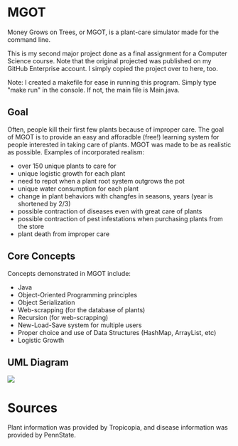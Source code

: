 # MGOT
Money Grows on Trees, or MGOT, is a plant-care simulator made for the command line.

This is my second major project done as a final assignment for a Computer Science course. Note that the original projected was published on my GitHub Enterprise account. I simply copied the project over to here, too.

Note: I created a makefile for ease in running this program. Simply type "make run" in the console. If not, the main file is Main.java.

## Goal
Often, people kill their first few plants because of improper care. The goal of MGOT is to provide an easy and afforadble (free!) learning system for people interested in taking care of plants. MGOT was made to be as realistic as possible. Examples of incorporated realism:
- over 150 unique plants to care for
- unique logistic growth for each plant
- need to repot when a plant root system outgrows the pot
- unique water consumption for each plant 
- change in plant behaviors with changfes in seasons, years (year is shortened by 2/3)
- possible contraction of diseases even with great care of plants
- possible contraction of pest infestations when purchasing plants from the store
- plant death from improper care

## Core Concepts
Concepts demonstrated in MGOT include:
- Java
- Object-Oriented Programming principles
- Object Serialization
- Web-scrapping (for the database of plants)
- Recursion (for web-scrapping)
- New-Load-Save system for multiple users
- Proper choice and use of Data Structures (HashMap, ArrayList, etc)
- Logistic Growth

## UML Diagram
[![](https://mermaid.ink/img/pako:eNq9Wutu2zgWfhXB-0dBnBcwigJpnTTeadJsmiI7SIoBLTE2J7Lolai2nmLefQ8vong5lNV2sfkxk_JcSB6e66d8nxW8pLPFrKhI2y4Z2TRk91Rn8POppU3Gz86yVf2F1oI3h2D9n7xralIFq7cVqcUbzl-C9SvetXQviZqg-DSF7PeHcPGBCNqEi0vWUtLSp1oTlGB2dvY6OxeiYetOUE1QwiFBk64Jq5UuebB-0Z5ZyQyHNzd0Vs3G9i6KdKtvpWnKkHqb73pF_vwDBJp2kZ03DTm8Z614Jfd_3QvJn1Mpk584C1Lm4hswt_lJtua8osTlZzUTUgsQv3BWOpSKk1JSpFy0o-VqyRfacwUKSlpRQVHl_Y_DXZMdNeeUvy6yj2D0eoOduWI7Ju4oKba0dC_lsOzADNe07vBrvSNNSRN0feoxDmlRRZG_rOqSfltkrBYu39_-Qyr_DR9ykHQIrA-TRRgxivyn9qWFHzaKtO_dbxFGz0AG3yH9Sz4O_vfZ4XNt7yzveE3hTCXv1hV11rekVXFyDTZrFvFbnb09v7949-Hu917n4-fMeyjtHuGC5wFjxHkWPIKn3L7USXSj0xbeuRDKVIrFdzo2xKLhFlfuVfMt-L29b-QiGypuQB--ryb5-8Xy19LioCA0uVSgad6bYCrewnE34ED2GI_OS58WW1JvKKJqDrcvGroD70vfEB7-oubdZtuf04lC_xSf-gfKT3xnlzcZiFgw6RThRX4rbFzk2KEG6ou8UTqJwH4DLxN0l3wMUpa_yjnPyI530p5BojA52Mh4-cZhaOiea1fNVcAOdppnQFnVxTbpB4Os0h7II5tJGw_8cf4E8oea6tMwNPv5aqS3I9UBbKV1FMZLB1tVrKY33W4tMwqmerroPKtZ8TIaar-ibJ59lRnhDv4T2t_ZQTSUOBZV_9TBlTiS4rhOVrDnrt6wgpV0zPysbiG9HWV7po1gFfsLMhqQR7xCXXS4xIjKDb_nb7ggNftPRzFvhsxbjTiYJXubRGnwhWFsSOiQ0hTLaCs_Ty3JIcpQsPwRmkVeI5k82MQWXfxWHgua_LG7IXFT8FqQDeP1SFPX7uV2bw1nhzPV9Ju5c7JvscnMa16cHgVq4vaa7B_7cGBeM3HqpGrUblAA0HwNkUa_no9kzE1CEHm_3-hB3v_D-k-IB68AHikmkmyEowf66ULj8Y5Vj59hHDVb8LR6HnKf9avTxzmDk2nz9ntIhm1r6M60peilnqmgv7TTlaUVXdPAWR9YKbZIB2nIV5RttgKj8x10Jzd4W1oRwVI0sqHKCnQzzGiqJb0-__cfVxerd1f38XaK-LBa3l8htNXN6n51_v4oPVTuPN1Yqekb2OnMpv5AoLfdbi8gKdgyFIx4SwYVpwWGdnRz23VFnRdE0vve2FhbK9tN-1IJBqd9xvtah2FCC3pMYGi60i3ylefYiWMFTNOOdlQoPl7qgs775sevFImcYI4o38uNPOzqA48K3gTLNfk2qgLoY-KDZ15SKhKeAzqSfH5aNvknNxlpLDGrzXXewiek1jKE6ubZsFXaC2QFMUxL2hYNU-_R5mOMCeplV1V4L9CQQtyRuuS76jCBw1zkZqwllkKs7mj6SH2-v3h-hqqKvSxr8fbDY1lCl4L2JiVh1QGZLP129JxVMqKQ8ylyvLxp-Ne8JIdkU2GavSQL1BTUxhBr9AHfU4_ZtosMDSkvalNFgm6WM7Ju1WPaXk3-79Wrfvk1CiI6MKNb7cNRxoWKODgjkFSlR1LHoHFqIZsmgQxr_wMd2IwWFMdbLo5XxTB73ph9UhhPT5bnGY02YL4dLA4B6psec1OXH8-qDodJlyNcQiIvxVYFesjmCIBfpOO9prS8k1ADGs8KhMihO4UdB5ipVUExGCaVCG6V1uTspmMEi9mg57VTafY9mwLGpuB2u_Mw5o6hkD8GpOe4u_0CihaWSBe3CzBELNVaICduHcOj2CH3klU0hpqiOClIVXTQw2s06bZhBc233iAA0evODYjjWR0PfZgjx0SdX-75HoI8dVDZC6CH5eaoCnobgSjW3WEl6C5AAvdSdrifaujK1HOlv2PA5gmChVZiO4Sph7MKVyLAEVqc1CfYcWC9x54Nl-8nFgJrU4gnmO5n0UFpdXw6dk3tCFAcx7YJxE8h_MWro4KJyimiXnLgL7lHPgkQp3tJTNQPTQvEVReQrv7u10Vnyo_OLPs7NYkY-CYcOdcRRBVmoyF2dJVc6TF7nsUuh7XzSvw3MLeJvGee5nfBSt7siBeyY4Lgw5cEhhdIKOBGtGpZ145zy0KpSibCFyTEt9qEHj7kz8KK7sM4-NDsKkJQKlKWvbI4Fgz0acyPTg698Ehd7L9Quz6iyumqR09CtGYJRYxvkN7Ruta_Otr5baNFYb1VuB5oysGBmdsKRB9tN7q93vdfFMZYLwdQexq_BdQnsa8caH2SAAzRCOc8mzKLgbhuqybt9KY75GuZzcSwS8FbMYI1D0O-flQsH2FQsQ-bR54y1ffs31Z43tcKImS0LkM0EB9ZTq0W71PysJoaKnAO6Ey9_U-CIVERdVGTlw4QbUN2PvihsfnDn4gjtpIaSAmfDwOe_jxLZ6rAJCxQlU_hmaAVq1TRX9RoZ9B_chOkofbDF9qoGY6WYYcuyZ8gB6boKXjUuYsZ26OVKcjqOOfgRiXmRkv_ati3p2VwPaz3j-C-5MF_DCt0AAxavCTADTV6IUqmwTEwi9xxLu4SQyML7x63Zg7Mof6M67sLGMgV72H1Sjq2PdTJyz3BZgYY8z3VfgKJkUSbz-D1Hj975b0HGE_QJIJUiGnQo_pAJgfCKTXmKBAa46o3R_5EiwzQnLpzUBjyMBYGeBTfIUp-Ust5VR3HVdPI6TjESUOo4_-Dux4TkvW8x1XTz--ir1kUObP5bEehlWblbDFTPvw0E1tI6E-zBfxa0mfSVeJp9lRL1m5fQgRelAwGqtnimVQtnc9IJ_jHQ13YBc1l_vbTrP79Xx7_Nx8)](https://mermaid.live/edit#pako:eNq9Wutu2zgWfhXB-0dBnBcwigJpnTTeadJsmiI7SIoBLTE2J7Lolai2nmLefQ8vong5lNV2sfkxk_JcSB6e66d8nxW8pLPFrKhI2y4Z2TRk91Rn8POppU3Gz86yVf2F1oI3h2D9n7xralIFq7cVqcUbzl-C9SvetXQviZqg-DSF7PeHcPGBCNqEi0vWUtLSp1oTlGB2dvY6OxeiYetOUE1QwiFBk64Jq5UuebB-0Z5ZyQyHNzd0Vs3G9i6KdKtvpWnKkHqb73pF_vwDBJp2kZ03DTm8Z614Jfd_3QvJn1Mpk584C1Lm4hswt_lJtua8osTlZzUTUgsQv3BWOpSKk1JSpFy0o-VqyRfacwUKSlpRQVHl_Y_DXZMdNeeUvy6yj2D0eoOduWI7Ju4oKba0dC_lsOzADNe07vBrvSNNSRN0feoxDmlRRZG_rOqSfltkrBYu39_-Qyr_DR9ykHQIrA-TRRgxivyn9qWFHzaKtO_dbxFGz0AG3yH9Sz4O_vfZ4XNt7yzveE3hTCXv1hV11rekVXFyDTZrFvFbnb09v7949-Hu917n4-fMeyjtHuGC5wFjxHkWPIKn3L7USXSj0xbeuRDKVIrFdzo2xKLhFlfuVfMt-L29b-QiGypuQB--ryb5-8Xy19LioCA0uVSgad6bYCrewnE34ED2GI_OS58WW1JvKKJqDrcvGroD70vfEB7-oubdZtuf04lC_xSf-gfKT3xnlzcZiFgw6RThRX4rbFzk2KEG6ou8UTqJwH4DLxN0l3wMUpa_yjnPyI530p5BojA52Mh4-cZhaOiea1fNVcAOdppnQFnVxTbpB4Os0h7II5tJGw_8cf4E8oea6tMwNPv5aqS3I9UBbKV1FMZLB1tVrKY33W4tMwqmerroPKtZ8TIaar-ibJ59lRnhDv4T2t_ZQTSUOBZV_9TBlTiS4rhOVrDnrt6wgpV0zPysbiG9HWV7po1gFfsLMhqQR7xCXXS4xIjKDb_nb7ggNftPRzFvhsxbjTiYJXubRGnwhWFsSOiQ0hTLaCs_Ty3JIcpQsPwRmkVeI5k82MQWXfxWHgua_LG7IXFT8FqQDeP1SFPX7uV2bw1nhzPV9Ju5c7JvscnMa16cHgVq4vaa7B_7cGBeM3HqpGrUblAA0HwNkUa_no9kzE1CEHm_3-hB3v_D-k-IB68AHikmkmyEowf66ULj8Y5Vj59hHDVb8LR6HnKf9avTxzmDk2nz9ntIhm1r6M60peilnqmgv7TTlaUVXdPAWR9YKbZIB2nIV5RttgKj8x10Jzd4W1oRwVI0sqHKCnQzzGiqJb0-__cfVxerd1f38XaK-LBa3l8htNXN6n51_v4oPVTuPN1Yqekb2OnMpv5AoLfdbi8gKdgyFIx4SwYVpwWGdnRz23VFnRdE0vve2FhbK9tN-1IJBqd9xvtah2FCC3pMYGi60i3ylefYiWMFTNOOdlQoPl7qgs775sevFImcYI4o38uNPOzqA48K3gTLNfk2qgLoY-KDZ15SKhKeAzqSfH5aNvknNxlpLDGrzXXewiek1jKE6ubZsFXaC2QFMUxL2hYNU-_R5mOMCeplV1V4L9CQQtyRuuS76jCBw1zkZqwllkKs7mj6SH2-v3h-hqqKvSxr8fbDY1lCl4L2JiVh1QGZLP129JxVMqKQ8ylyvLxp-Ne8JIdkU2GavSQL1BTUxhBr9AHfU4_ZtosMDSkvalNFgm6WM7Ju1WPaXk3-79Wrfvk1CiI6MKNb7cNRxoWKODgjkFSlR1LHoHFqIZsmgQxr_wMd2IwWFMdbLo5XxTB73ph9UhhPT5bnGY02YL4dLA4B6psec1OXH8-qDodJlyNcQiIvxVYFesjmCIBfpOO9prS8k1ADGs8KhMihO4UdB5ipVUExGCaVCG6V1uTspmMEi9mg57VTafY9mwLGpuB2u_Mw5o6hkD8GpOe4u_0CihaWSBe3CzBELNVaICduHcOj2CH3klU0hpqiOClIVXTQw2s06bZhBc233iAA0evODYjjWR0PfZgjx0SdX-75HoI8dVDZC6CH5eaoCnobgSjW3WEl6C5AAvdSdrifaujK1HOlv2PA5gmChVZiO4Sph7MKVyLAEVqc1CfYcWC9x54Nl-8nFgJrU4gnmO5n0UFpdXw6dk3tCFAcx7YJxE8h_MWro4KJyimiXnLgL7lHPgkQp3tJTNQPTQvEVReQrv7u10Vnyo_OLPs7NYkY-CYcOdcRRBVmoyF2dJVc6TF7nsUuh7XzSvw3MLeJvGee5nfBSt7siBeyY4Lgw5cEhhdIKOBGtGpZ145zy0KpSibCFyTEt9qEHj7kz8KK7sM4-NDsKkJQKlKWvbI4Fgz0acyPTg698Ehd7L9Quz6iyumqR09CtGYJRYxvkN7Ruta_Otr5baNFYb1VuB5oysGBmdsKRB9tN7q93vdfFMZYLwdQexq_BdQnsa8caH2SAAzRCOc8mzKLgbhuqybt9KY75GuZzcSwS8FbMYI1D0O-flQsH2FQsQ-bR54y1ffs31Z43tcKImS0LkM0EB9ZTq0W71PysJoaKnAO6Ey9_U-CIVERdVGTlw4QbUN2PvihsfnDn4gjtpIaSAmfDwOe_jxLZ6rAJCxQlU_hmaAVq1TRX9RoZ9B_chOkofbDF9qoGY6WYYcuyZ8gB6boKXjUuYsZ26OVKcjqOOfgRiXmRkv_ati3p2VwPaz3j-C-5MF_DCt0AAxavCTADTV6IUqmwTEwi9xxLu4SQyML7x63Zg7Mof6M67sLGMgV72H1Sjq2PdTJyz3BZgYY8z3VfgKJkUSbz-D1Hj975b0HGE_QJIJUiGnQo_pAJgfCKTXmKBAa46o3R_5EiwzQnLpzUBjyMBYGeBTfIUp-Ust5VR3HVdPI6TjESUOo4_-Dux4TkvW8x1XTz--ir1kUObP5bEehlWblbDFTPvw0E1tI6E-zBfxa0mfSVeJp9lRL1m5fQgRelAwGqtnimVQtnc9IJ_jHQ13YBc1l_vbTrP79Xx7_Nx8)


# Sources
Plant information was provided by Tropicopia, and disease information was provided by PennState.
